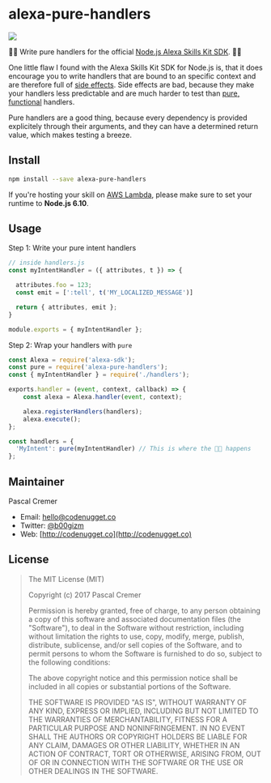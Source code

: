 # alexa-pure-handlers

![](https://api.travis-ci.org/b00giZm/alexa-pure-handlers.svg?branch=master)

🌟🦄 Write pure handlers for the official [Node.js Alexa Skills Kit SDK](https://github.com/alexa/alexa-skills-kit-sdk-for-nodejs). 🦄🌟

One little flaw I found with the Alexa Skills Kit SDK for Node.js is, that it does encourage you to write handlers that are bound to an specific context and are therefore full of [side effects](https://en.wikipedia.org/wiki/Side_effect_(computer_science)). Side effects are bad, because they make your handlers less predictable and are much harder to test than [pure, functional](https://en.wikipedia.org/wiki/Pure_function) handlers.

Pure handlers are a good thing, because every dependency is provided explicitely through their arguments, and they can have a determined return value, which makes testing a breeze.

## Install

```bash
npm install --save alexa-pure-handlers
```

If you're hosting your skill on [AWS Lambda](https://aws.amazon.com/en/lambda/details/), please make sure to set your runtime to **Node.js 6.10**.

## Usage

Step 1: Write your pure intent handlers

```javascript
// inside handlers.js
const myIntentHandler = ({ attributes, t }) => {

  attributes.foo = 123;
  const emit = [':tell', t('MY_LOCALIZED_MESSAGE')]

  return { attributes, emit };
}

module.exports = { myIntentHandler };
```

Step 2: Wrap your handlers with `pure`

```javascript
const Alexa = require('alexa-sdk');
const pure = require('alexa-pure-handlers');
const { myIntentHandler } = require('./handlers');

exports.handler = (event, context, callback) => {
    const alexa = Alexa.handler(event, context);

    alexa.registerHandlers(handlers);
    alexa.execute();
};

const handlers = {
  'MyIntent': pure(myIntentHandler) // This is where the 🌟🦄 happens
};
```

## Maintainer

Pascal Cremer

* Email: <hello@codenugget.co>
* Twitter: [@b00gizm](https://twitter.com/b00gizm)
* Web: [http://codenugget.co](http://codenugget.co)

## License

> The MIT License (MIT)
>
> Copyright (c) 2017 Pascal Cremer
>
>Permission is hereby granted, free of charge, to any person obtaining a copy
>of this software and associated documentation files (the "Software"), to deal
>in the Software without restriction, including without limitation the rights
>to use, copy, modify, merge, publish, distribute, sublicense, and/or sell
>copies of the Software, and to permit persons to whom the Software is
>furnished to do so, subject to the following conditions:
>
>The above copyright notice and this permission notice shall be included in all
>copies or substantial portions of the Software.
>
>THE SOFTWARE IS PROVIDED "AS IS", WITHOUT WARRANTY OF ANY KIND, EXPRESS OR
>IMPLIED, INCLUDING BUT NOT LIMITED TO THE WARRANTIES OF MERCHANTABILITY,
>FITNESS FOR A PARTICULAR PURPOSE AND NONINFRINGEMENT. IN NO EVENT SHALL THE
>AUTHORS OR COPYRIGHT HOLDERS BE LIABLE FOR ANY CLAIM, DAMAGES OR OTHER
>LIABILITY, WHETHER IN AN ACTION OF CONTRACT, TORT OR OTHERWISE, ARISING FROM,
>OUT OF OR IN CONNECTION WITH THE SOFTWARE OR THE USE OR OTHER DEALINGS IN THE
>SOFTWARE.
